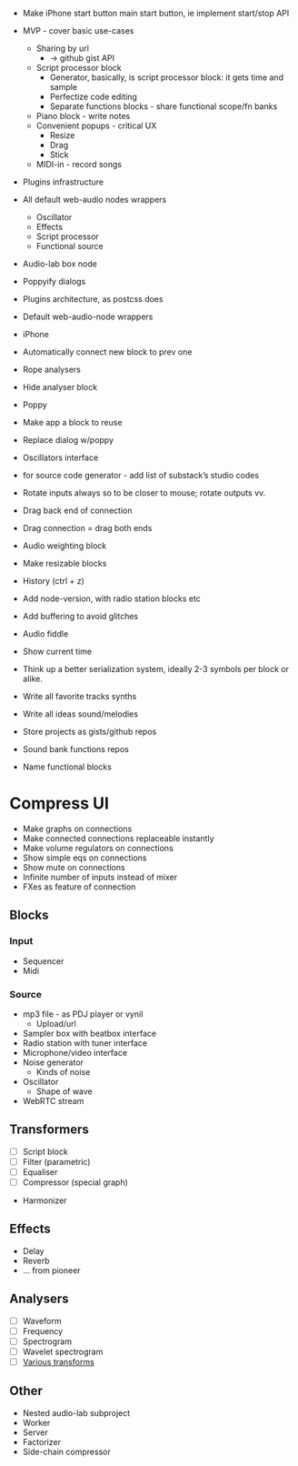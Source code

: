 * Make iPhone start button main start button, ie implement start/stop API

* MVP - cover basic use-cases
	* Sharing by url
		* → github gist API
	* Script processor block
		* Generator, basically, is script processor block: it gets time and sample
		* Perfectize code editing
		* Separate functions blocks - share functional scope/fn banks
	* Piano block - write notes
	* Convenient popups - critical UX
		* Resize
		* Drag
		* Stick
	* MIDI-in - record songs

* Plugins infrastructure
* All default web-audio nodes wrappers
	* Oscillator
	* Effects
	* Script processor
	* Functional source
* Audio-lab box node
* Poppyify dialogs

* Plugins architecture, as postcss does
* Default web-audio-node wrappers
* iPhone
* Automatically connect new block to prev one
* Rope analysers
* Hide analyser block
* Poppy
* Make app a block to reuse
* Replace dialog w/poppy
* Oscillators interface
* for source code generator - add list of substack’s studio codes
* Rotate inputs always so to be closer to mouse; rotate outputs vv.
* Drag back end of connection
* Drag connection = drag both ends
* Audio weighting block
* Make resizable blocks
* History (ctrl + z)
* Add node-version, with radio station blocks etc
* Add buffering to avoid glitches
* Audio fiddle
* Show current time
* Think up a better serialization system, ideally 2-3 symbols per block or alike.
* Write all favorite tracks synths
* Write all ideas sound/melodies
* Store projects as gists/github repos
* Sound bank functions repos
* Name functional blocks


# Compress UI

* Make graphs on connections
* Make connected connections replaceable instantly
* Make volume regulators on connections
* Show simple eqs on connections
* Show mute on connections
* Infinite number of inputs instead of mixer
* FXes as feature of connection


## Blocks

### Input

* Sequencer
* Midi

### Source

* mp3 file - as PDJ player or vynil
	* Upload/url
* Sampler box with beatbox interface
* Radio station with tuner interface
* Microphone/video interface
* Noise generator
	* Kinds of noise
* Oscillator
	* Shape of wave
* WebRTC stream

## Transformers

* [ ] Script block
* [ ] Filter (parametric)
* [ ] Equaliser
* [ ] Compressor (special graph)
* Harmonizer

## Effects

* Delay
* Reverb
* ... from pioneer

## Analysers

* [ ] Waveform
* [ ] Frequency
* [ ] Spectrogram
* [ ] Wavelet spectrogram
* [ ] [Various transforms](https://en.wikipedia.org/wiki/Wigner_distribution_function)

## Other

* Nested audio-lab subproject
* Worker
* Server
* Factorizer
* Side-chain compressor